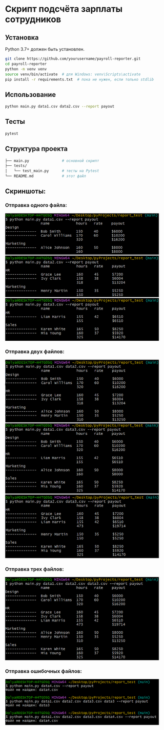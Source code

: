 # Скрипт подсчёта зарплаты сотрудников

## Установка

Python 3.7+ должен быть установлен.
```bash
git clone https://github.com/yourusername/payroll-reporter.git
cd payroll-reporter
python -m venv venv
source venv/bin/activate  # для Windows: venv\Scripts\activate
pip install -r requirements.txt  # пока не нужен, если только stdlib
```

## Использование
```bash
python main.py data1.csv data2.csv --report payout
```

## Тесты
```bash
pytest
```

## Структура проекта
```bash
├── main.py               # основной скрипт
├── tests/
│   └── test_main.py      # тесты на Pytest
└── README.md             # этот файл
```

## Скриншоты:
### Отправка одного файла:
![Пример1](screenshots/sc_data1.png)
![Пример2](screenshots/sc_data2.png)
![Пример3](screenshots/sc_data3.png)
### Отправка двух файлов:
![Пример4](screenshots/sc_data1_data2.png)
![Пример5](screenshots/sc_data1_data3.png)
![Пример6](screenshots/sc_data2_data3.png)
### Отправка трех файлов:
![Пример7](screenshots/sc_data1_data2_data3.png)
### Отправка ошибочных файлов:
![Пример8](screenshots/sc_data_error.png)